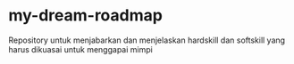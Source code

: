 # my-dream-roadmap
Repository untuk menjabarkan dan menjelaskan hardskill dan softskill yang harus dikuasai untuk menggapai mimpi
